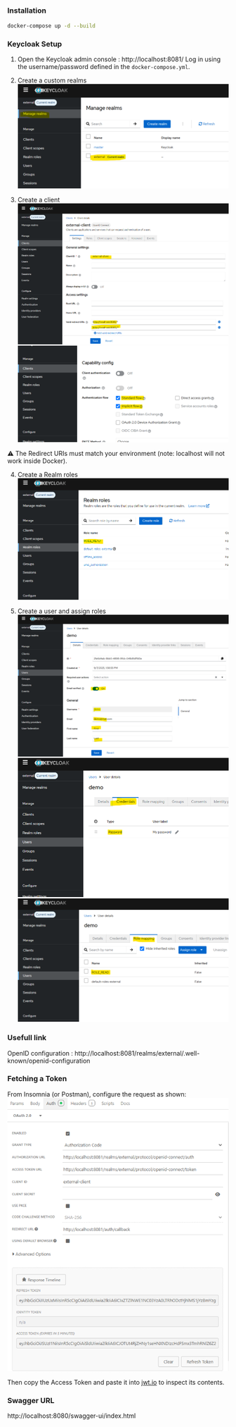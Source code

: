 
### Installation

```bash
docker-compose up -d --build
```
### Keycloak Setup

1. Open the Keycloak admin console : http://localhost:8081/
Log in using the username/password defined in the `docker-compose.yml`.

2. Create a custom realms
![](./images/keycloak_manage_realms.png)

3. Create a client
![](./images/keycloak_create_client_1.png)
![](./images/keycloak_create_client_2.png)

⚠️ The Redirect URIs must match your environment (note: localhost will not work inside Docker).

4. Create a Realm roles
![](./images/keycloak_create_realm_role.png)

5. Create a user and assign roles
![](./images/keycloak_create_user.png)
![](./images/keycloak_create_user_password.png)
![](./images/keycloak_user_assign_role.png)


### Usefull link

OpenID configuration : http://localhost:8081/realms/external/.well-known/openid-configuration

### Fetching a Token
From Insomnia (or Postman), configure the request as shown:
![](./images/keycloak_fetch_token_insomnia.png)

Then copy the Access Token and paste it into [jwt.io](https://www.jwt.io/) to inspect its contents.

### Swagger URL

http://localhost:8080/swagger-ui/index.html
